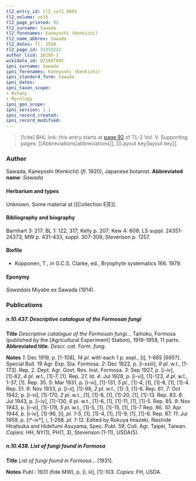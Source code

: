 ```yaml
---
tl2_entry_id: tl2_vol5_0093
tl2_volume: vol5
tl2_page_printed: 92
tl2_surname: Sawada
tl2_forenames: Kaneyoshi (Kenkichi)
tl2_name_abbrev: Sawada
tl2_dates: fl. 1920
tl2_page_id: 33333231
author_lsid: 26195-1
wikidata_id: Q21607805
ipni_surname: Sawada
ipni_forenames: Kaneyoshi (Kenkichi)
ipni_standard_form: Sawada
ipni_dates: 
ipni_taxon_scope: 
- Botany
- Mycology
ipni_geo_scope: 
ipni_version: 1.1
ipni_record_created: 
ipni_record_modified:
---
```



> [!cite] BHL link: this entry starts at [page 92](https://www.biodiversitylibrary.org/page/33333231) of TL-2 Vol. V.
> Supporting pages: [[Abbreviations|abbreviations]], [[Layout key|layout key]].

### Author

Sawada, Kaneyoshi (Kenkichi) (*fl*. 1920), Japanese botanist. 
**Abbreviated name**: *Sawada*

#### Herbarium and types

Unknown. Some material at [[Collection E|E]].

#### Bibliography and biography

Barnhart 3: 217; BL 1: 122, 317; Kelly p. 207; Kew 4: 608; LS suppl. 24351-24373; MW p. 431-433, suppl. 307-308; Stevenson p. 1257.

#### Biofile

- Kopponen, T., *in* G.C.S. Clarke, ed., Bryophyte systematics 166. 1979.

#### Eponymy

*Sawadaia* Miyabe ex Sawada (1914).

### Publications

##### n.10.437. Descriptive catalogue of the Formosan fungi

**Title**
*Descriptive catalogue of the Formosan fungi*... Taihoku, Formosa (published by the \[Agricultural Experiment\] Station), 1919-1959, 11 parts.
**Abbreviated title**: *Descr. cat. Form. fung.*

**Notes**
*1*: Dec 1919, p. \[1-108\], *14 pl*. with each 1 p. expl., \[i\], 1-685 \[695?\]. Special Bull. 19 Agr. Exp. Sta. Formosa.
*2*: Dec 1922, p. \[i-xxiii\], *9 pl*. w.t., \[1-173\]. Rep. 2. Dept. Agr. Govt. Res. Inst. Formosa.
*3*: Sep 1927, p. \[i-iv\], \[1\]-62, *4 pl*. w.t., \[1\]-7, \[1\]. Rep. 27. Id.
*4*: Jul 1928, p. \[i-vi\], \[1\]-123, *4 pl*. w.t., 1-37, \[1\]. Rep. 35.
*5*: Mar 1931, p. \[i-vi\], \[1\]-131, *5 pl*., \[1\]-4, \[1\], \[1\]-8, \[1\], \[1\]-4. Rep. 51.
*6*: Nov 1933, p. \[i-ii\], \[1\]-98, *2 pl*. w.t., \[1\]-3, \[1\]-6. Rep. 61.
*7*: Oct 1942, p. \[i-vi\], \[1\]-170, *2 pl*. w.t., \[1\], \[1\]-8, \[1\], \[1\]-20, \[1\], \[1\]-13. Rep. 83.
*8*: Jul 1943, p. \[i-iv\], \[1\]-130, *6 pl*. w.t., \[1\]-6, \[1\], \[1\]-11, \[1\], \[1\]-5. Rep. 85.
*9*: Nov 1943, p. \[i-vi\], \[1\]-178, *5 pl*. w.t., \[1\]-5, \[1\], \[1\]-15, \[1\], \[1\]-7 Rep. 86.
*10*: Apr 1944, p. \[i-iv\], \[1\]-96, \[i\], *pl. 1-5*, \[1\], \[1\]-4, \[1\], \[1\]-9, \[1\], \[1\]-6. Rep. 87.
*11*: Jul 1959, p. \[i\*-iv\*\], i, 1-268. *pl. 1-12.* Edited by Rokuya Imazeki, Nashide Hiratsuka and Hidefumi Asuyama, Spec. Publ. 59, Coll. Agr. Taipei, Taiwan.
*Copies*: HH, NY(1), PH(1, 3), Stevenson (1-11), USDA(5).

##### n.10.438. List of fungi found in Formosa

**Title**
*List of fungi found in Formosa*... \[1931\].

**Notes**
*Publ*.: 1931 (fide MW), p. \[i, iii\], \[1\]-103. *Copies*: FH, USDA.

